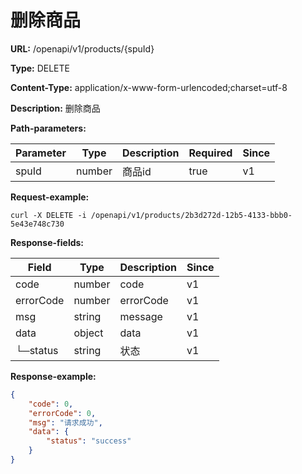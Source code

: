 # 删除商品

**URL:** /openapi/v1/products/{spuId}

**Type:** DELETE

**Content-Type:** application/x-www-form-urlencoded;charset=utf-8

**Description:** 删除商品

**Path-parameters:**

| Parameter | Type   | Description | Required | Since |
| --------- | ------ | ----------- | -------- | ----- |
| spuId     | number | 商品id        | true     | v1    |

**Request-example:**

```
curl -X DELETE -i /openapi/v1/products/2b3d272d-12b5-4133-bbb0-5e43e748c730
```

**Response-fields:**

| Field     | Type   | Description | Since |
| --------- | ------ | ----------- | ----- |
| code      | number | code        | v1    |
| errorCode | number | errorCode   | v1    |
| msg       | string | message     | v1    |
| data      | object | data        | v1    |
| └─status  | string | 状态          | v1    |

**Response-example:**

```json
{
    "code": 0,
    "errorCode": 0,
    "msg": "请求成功",
    "data": {
        "status": "success"
    }
}
```
